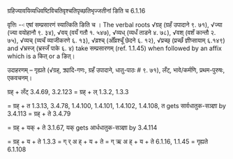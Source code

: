 

 ग्रहिज्यावयिव्यधिवष्टिविचतिवृश्चतिपृच्छतिभृज्जतीनां ङिति च 6.1.16 


वृत्तिः --ः एषां सम्‍प्रसारणं स्‍यात्‍किति ङिति च । The verbal roots √ग्रह् (ग्रहँ उपादाने ९. ७१), √ज्या (ज्या वयोहानौ ९. ३४), √वय् (वयँ गतौ १. ५४७), √व्यध् (व्यधँ ताडने ४. ७८), √वश् (वशँ कान्तौ २. ७५), √व्यच् (व्यचँ व्याजीकरणे ६. १३), √व्रश्च् (ओँव्रश्चूँ छेदने ६. १२), √प्रच्छ् (प्रच्छँ ज्ञीप्सायाम् ६.१४९) and √भ्रस्ज् (भ्रस्जँ पाके ६. ४) take सम्प्रसारणम् (ref. 1.1.45) when followed by an affix which is a कित् or a ङित्। 


उदाहरणम् – गृह्यते (√ग्रह्, क्र्यादि-गणः, ग्रहँ उपादाने, धातु-पाठः # ९. ७१), लँट्, भावे/कर्मणि, प्रथम-पुरुषः, एकवचनम्। 

ग्रह् + लँट् 3.4.69, 3.2.123 = ग्रह् + ल् 1.3.2, 1.3.3 

= ग्रह् + त 1.3.13, 3.4.78, 1.4.100, 1.4.101, 1.4.102, 1.4.108, त gets सार्वधातुक-सञ्ज्ञा by 3.4.113 = ग्रह् + ते 3.4.79 

= ग्रह् + यक् + ते 3.1.67, यक् gets आर्धधातुक-सञ्ज्ञा by 3.4.114 

= ग्रह् + य + ते 1.3.3 = ग् र् अ ह् + य + ते = ग् ऋ अ ह् + य + ते 6.1.16, 1.1.45 = गृह्यते 6.1.108 



